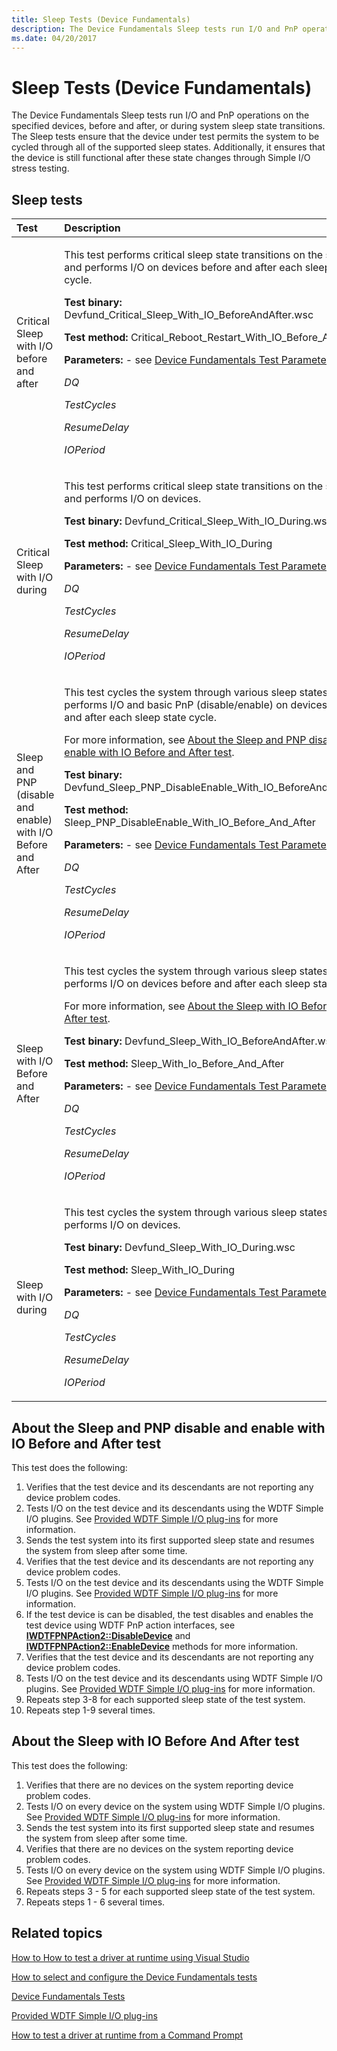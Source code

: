 ```yaml
---
title: Sleep Tests (Device Fundamentals)
description: The Device Fundamentals Sleep tests run I/O and PnP operations on the specified devices, before and after, or during system sleep state transitions.
ms.date: 04/20/2017
---
```


# Sleep Tests (Device Fundamentals)


The Device Fundamentals Sleep tests run I/O and PnP operations on the specified devices, before and after, or during system sleep state transitions. The Sleep tests ensure that the device under test permits the system to be cycled through all of the supported sleep states. Additionally, it ensures that the device is still functional after these state changes through Simple I/O stress testing.

## Sleep tests


<table>
<colgroup>
<col width="50%" />
<col width="50%" />
</colgroup>
<thead>
<tr class="header">
<th align="left">Test</th>
<th align="left">Description</th>
</tr>
</thead>
<tbody>
<tr class="odd">
<td align="left"><p><span id="Critical_Sleep_with_I_O_before_and_after"></span><span id="critical_sleep_with_i_o_before_and_after"></span><span id="CRITICAL_SLEEP_WITH_I_O_BEFORE_AND_AFTER"></span>Critical Sleep with I/O before and after</p></td>
<td align="left"><p>This test performs critical sleep state transitions on the system and performs I/O on devices before and after each sleep state cycle.</p>
<p><strong>Test binary:</strong> Devfund_Critical_Sleep_With_IO_BeforeAndAfter.wsc</p>
<p><strong>Test method:</strong> Critical_Reboot_Restart_With_IO_Before_And_After</p>
<p><strong>Parameters:</strong> - see <a href="/windows-hardware/drivers" data-raw-source="[How to select and configure the Device Fundamentals tests](../develop/how-to-select-and-configure-the-device-fundamental-tests.md)">Device Fundamentals Test Parameters</a></p>
<p><em>DQ</em></p>
<p><em>TestCycles</em></p>
<p><em>ResumeDelay</em></p>
<p><em>IOPeriod</em></p></td>
</tr>
<tr class="even">
<td align="left"><p><span id="Critical_Sleep_with_I_O_during"></span><span id="critical_sleep_with_i_o_during"></span><span id="CRITICAL_SLEEP_WITH_I_O_DURING"></span>Critical Sleep with I/O during</p></td>
<td align="left"><p>This test performs critical sleep state transitions on the system and performs I/O on devices.</p>
<p><strong>Test binary:</strong> Devfund_Critical_Sleep_With_IO_During.wsc</p>
<p><strong>Test method:</strong> Critical_Sleep_With_IO_During</p>
<p><strong>Parameters:</strong> - see <a href="/windows-hardware/drivers" data-raw-source="[How to select and configure the Device Fundamentals tests](../develop/how-to-select-and-configure-the-device-fundamental-tests.md)">Device Fundamentals Test Parameters</a></p>
<p><em>DQ</em></p>
<p><em>TestCycles</em></p>
<p><em>ResumeDelay</em></p>
<p><em>IOPeriod</em></p></td>
</tr>
<tr class="odd">
<td align="left"><p><span id="Sleep_and_PNP__disable_and_enable__with_I_O_Before_and_After"></span><span id="sleep_and_pnp__disable_and_enable__with_i_o_before_and_after"></span><span id="SLEEP_AND_PNP__DISABLE_AND_ENABLE__WITH_I_O_BEFORE_AND_AFTER"></span>Sleep and PNP (disable and enable) with I/O Before and After</p></td>
<td align="left"><p>This test cycles the system through various sleep states and performs I/O and basic PnP (disable/enable) on devices before and after each sleep state cycle.</p>
<p>For more information, see <a href="#about-the-sleep-and-pnp-disable-and-enable-with-io-before-and-after-test" data-raw-source="[About the Sleep and PNP disable and enable with IO Before and After test](#about-the-sleep-and-pnp-disable-and-enable-with-io-before-and-after-test)">About the Sleep and PNP disable and enable with IO Before and After test</a>.</p>
<p><strong>Test binary:</strong> Devfund_Sleep_PNP_DisableEnable_With_IO_BeforeAndAfter.wsc</p>
<p><strong>Test method:</strong> Sleep_PNP_DisableEnable_With_IO_Before_And_After</p>
<p><strong>Parameters:</strong> - see <a href="/windows-hardware/drivers" data-raw-source="[How to select and configure the Device Fundamentals tests](../develop/how-to-select-and-configure-the-device-fundamental-tests.md)">Device Fundamentals Test Parameters</a></p>
<p><em>DQ</em></p>
<p><em>TestCycles</em></p>
<p><em>ResumeDelay</em></p>
<p><em>IOPeriod</em></p></td>
</tr>
<tr class="even">
<td align="left"><p><span id="Sleep_with_I_O_Before_and_After"></span><span id="sleep_with_i_o_before_and_after"></span><span id="SLEEP_WITH_I_O_BEFORE_AND_AFTER"></span>Sleep with I/O Before and After</p></td>
<td align="left"><p>This test cycles the system through various sleep states and performs I/O on devices before and after each sleep state cycle.</p>
<p>For more information, see <a href="#about-the-sleep-with-io-before-and-after-test" data-raw-source="[About the Sleep with IO Before And After test](#about-the-sleep-with-io-before-and-after-test)">About the Sleep with IO Before And After test</a>.</p>
<p><strong>Test binary:</strong> Devfund_Sleep_With_IO_BeforeAndAfter.wsc</p>
<p><strong>Test method:</strong> Sleep_With_Io_Before_And_After</p>
<p><strong>Parameters:</strong> - see <a href="/windows-hardware/drivers" data-raw-source="[How to select and configure the Device Fundamentals tests](../develop/how-to-select-and-configure-the-device-fundamental-tests.md)">Device Fundamentals Test Parameters</a></p>
<p><em>DQ</em></p>
<p><em>TestCycles</em></p>
<p><em>ResumeDelay</em></p>
<p><em>IOPeriod</em></p></td>
</tr>
<tr class="odd">
<td align="left"><p><span id="Sleep_with_I_O_during"></span><span id="sleep_with_i_o_during"></span><span id="SLEEP_WITH_I_O_DURING"></span>Sleep with I/O during</p></td>
<td align="left"><p>This test cycles the system through various sleep states and performs I/O on devices.</p>
<p><strong>Test binary:</strong> Devfund_Sleep_With_IO_During.wsc</p>
<p><strong>Test method:</strong> Sleep_With_IO_During</p>
<p><strong>Parameters:</strong> - see <a href="/windows-hardware/drivers" data-raw-source="[How to select and configure the Device Fundamentals tests](../develop/how-to-select-and-configure-the-device-fundamental-tests.md)">Device Fundamentals Test Parameters</a></p>
<p><em>DQ</em></p>
<p><em>TestCycles</em></p>
<p><em>ResumeDelay</em></p>
<p><em>IOPeriod</em></p></td>
</tr>
</tbody>
</table>

 

## About the Sleep and PNP disable and enable with IO Before and After test


This test does the following:

1.  Verifies that the test device and its descendants are not reporting any device problem codes.
2.  Tests I/O on the test device and its descendants using the WDTF Simple I/O plugins. See [Provided WDTF Simple I/O plug-ins](../wdtf/provided-wdtf-simpleio-plug-ins.md) for more information.
3.  Sends the test system into its first supported sleep state and resumes the system from sleep after some time.
4.  Verifies that the test device and its descendants are not reporting any device problem codes.
5.  Tests I/O on the test device and its descendants using the WDTF Simple I/O plugins. See [Provided WDTF Simple I/O plug-ins](../wdtf/provided-wdtf-simpleio-plug-ins.md) for more information.
6.  If the test device is can be disabled, the test disables and enables the test device using WDTF PnP action interfaces, see [**IWDTFPNPAction2::DisableDevice**](/windows-hardware/drivers/ddi/wdtfpnpaction/nf-wdtfpnpaction-iwdtfpnpaction2-disabledevice) and [**IWDTFPNPAction2::EnableDevice**](/windows-hardware/drivers/ddi/wdtfpnpaction/nf-wdtfpnpaction-iwdtfpnpaction2-enabledevice) methods for more information.
7.  Verifies that the test device and its descendants are not reporting any device problem codes.
8.  Tests I/O on the test device and its descendants using WDTF Simple I/O plugins. See [Provided WDTF Simple I/O plug-ins](../wdtf/provided-wdtf-simpleio-plug-ins.md) for more information.
9.  Repeats step 3-8 for each supported sleep state of the test system.
10. Repeats step 1-9 several times.

## About the Sleep with IO Before And After test


This test does the following:

1.  Verifies that there are no devices on the system reporting device problem codes.
2.  Tests I/O on every device on the system using WDTF Simple I/O plugins. See [Provided WDTF Simple I/O plug-ins](../wdtf/provided-wdtf-simpleio-plug-ins.md) for more information.
3.  Sends the test system into its first supported sleep state and resumes the system from sleep after some time.
4.  Verifies that there are no devices on the system reporting device problem codes.
5.  Tests I/O on every device on the system using WDTF Simple I/O plugins. See [Provided WDTF Simple I/O plug-ins](../wdtf/provided-wdtf-simpleio-plug-ins.md) for more information.
6.  Repeats steps 3 - 5 for each supported sleep state of the test system.
7.  Repeats steps 1 - 6 several times.

## Related topics


[How to How to test a driver at runtime using Visual Studio](/windows-hardware/drivers)

[How to select and configure the Device Fundamentals tests](../develop/how-to-select-and-configure-the-device-fundamental-tests.md)

[Device Fundamentals Tests](device-fundamentals-tests.md)

[Provided WDTF Simple I/O plug-ins](../wdtf/provided-wdtf-simpleio-plug-ins.md)

[How to test a driver at runtime from a Command Prompt](/windows-hardware/drivers)

